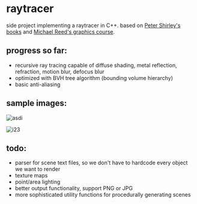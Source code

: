 # raytracer
side project implementing a raytracer in C++. based on [Peter Shirley's books](https://raytracing.github.io/) and [Michael Reed's graphics course](http://www.cs.columbia.edu/~cs4160/).

## progress so far:
- recursive ray tracing capable of diffuse shading, metal reflection, refraction, motion blur, defocus blur
- optimized with BVH tree algorithm (bounding volume hierarchy) 
- basic anti-aliasing

## sample images:

![asdi](https://user-images.githubusercontent.com/24910768/177608805-b732432a-cc7e-439f-9417-be92d098376d.png)

![i23](https://user-images.githubusercontent.com/24910768/177240571-66356455-d02c-4e9e-be8d-e97b363d3126.png)

## todo:
- parser for scene text files, so we don't have to hardcode every object we want to render
- texture maps
- point/area lighting
- better output functionality, support PNG or JPG
- more sophisticated utility functions for procedurally generating scenes
